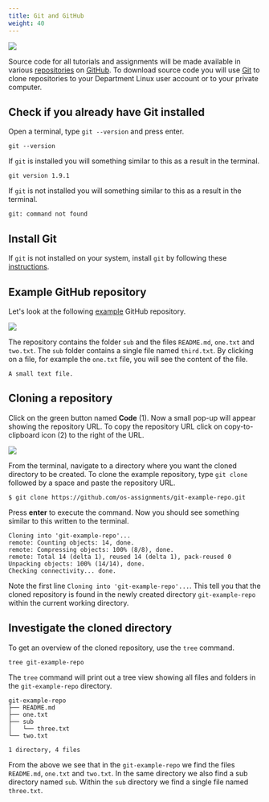 ```yaml
---
title: Git and GitHub
weight: 40
---
```


![](/v1/images/prerequisites/git-and-github/git-github.jpg?width=400px)

Source code for all tutorials and assignments will be made available in
various [repositories][repos] on [GitHub][github]. To
download source code you will use [Git][git] to clone repositories to your
Department Linux user account or to your private computer.

[repos]: https://github.com/os-ospp-dsp
[git]: https://en.wikipedia.org/wiki/Git
[github]: https://en.wikipedia.org/wiki/GitHub
[repository]: https://en.wikipedia.org/wiki/Repository_(version_control)

## Check if you already have Git installed

Open a terminal, type `git --version` and press enter. 

``` text
git --version
```

If `git` is installed you will something similar to this as a result in the
terminal.

``` text
git version 1.9.1
```

If `git` is not installed you will something similar to this as a result in the
terminal.

``` text
git: command not found
```

## Install Git

If `git` is not installed on your system, install `git` by following
these
[instructions](https://git-scm.com/book/en/v2/Getting-Started-Installing-Git).

## Example GitHub repository

Let's look at the following [example][example-repo] GitHub repository.

[example-repo]: https://github.com/os-ospp-dsp/git-example-repo

![](/v1/images/prerequisites/git-and-github/example-github-repository.png?classes=border)

The repository contains the folder `sub` and the files `README.md`, `one.txt`
and `two.txt`. The `sub` folder contains a single file named `third.txt`.
By clicking on a file, for example the `one.txt` file,  you will see the content of the file.

``` text
A small text file.
```

## Cloning a repository

Click on the green button named **Code** (1). Now a small pop-up will
appear showing the repository URL. To copy the repository URL click on
copy-to-clipboard icon <i class="far fa-clone"></i> (2) to the right of the URL.

![](/v1/images/prerequisites/git-and-github/example-github-repository-clone-or-download-copy-to-clipboard.png)

From the terminal, navigate to a directory where you want the cloned directory
to be created. To clone the example repository, type `git clone` followed by a space and paste the repository URL. 

``` text
$ git clone https://github.com/os-assignments/git-example-repo.git
```

Press **enter** to execute the command. Now you should see something similar to this written to the terminal.

``` text
Cloning into 'git-example-repo'...
remote: Counting objects: 14, done.
remote: Compressing objects: 100% (8/8), done.
remote: Total 14 (delta 1), reused 14 (delta 1), pack-reused 0
Unpacking objects: 100% (14/14), done.
Checking connectivity... done.
```

Note the first line `Cloning into 'git-example-repo'...`. This tell
you that the cloned repository is found in the newly created directory `git-example-repo`
within the current working directory.

## Investigate the cloned directory

To get an overview of the cloned repository, use the `tree` command.

``` text
tree git-example-repo
```

The `tree` command will print out a tree view showing all files and folders in
the `git-example-repo` directory.

``` text
git-example-repo
├── README.md
├── one.txt
├── sub
│   └── three.txt
└── two.txt

1 directory, 4 files
```

From the above we see that in the `git-example-repo` we find the files
`README.md`, `one.txt` and `two.txt`. In the same directory we also find a sub
directory named `sub`. Within the `sub` directory we find a single file named
`three.txt`.
